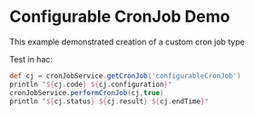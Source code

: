 # Configurable CronJob Demo

This example demonstrated creation of a custom cron job type

Test in hac:

```groovy
def cj = cronJobService.getCronJob('configurableCronJob')
println "${cj.code} ${cj.configuration}"
cronJobService.performCronJob(cj,true)
println "${cj.status} ${cj.result} ${cj.endTime}"
```

